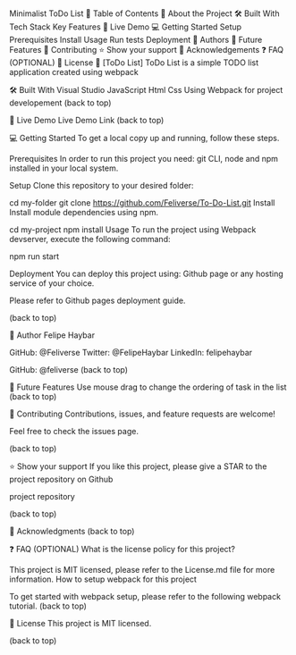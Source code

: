 <a name="readme-top"></a>

<!--
HOW TO USE:
This is an example of how you may give instructions on setting up your project locally.

Modify this file to match your project and remove sections that don't apply.

REQUIRED SECTIONS:
- Table of Contents
- About the Project
  - Built With
  - Live Demo
- Getting Started
- Authors
- Future Features
- Contributing
- Show your support
- Acknowledgements
- License

OPTIONAL SECTIONS:
- FAQ

After you're finished please remove all the comments and instructions!
-->
Minimalist ToDo List
📗 Table of Contents
📖 About the Project
🛠 Built With
Tech Stack
Key Features
🚀 Live Demo
💻 Getting Started
Setup
Prerequisites
Install
Usage
Run tests
Deployment
👥 Authors
🔭 Future Features
🤝 Contributing
⭐️ Show your support
🙏 Acknowledgements
❓ FAQ (OPTIONAL)
📝 License
📖 [ToDo List]
ToDo List is a simple TODO list application created using webpack

🛠 Built With
Visual Studio
JavaScript
Html Css
Using Webpack for project developement
(back to top)

🚀 Live Demo
Live Demo Link
(back to top)

💻 Getting Started
To get a local copy up and running, follow these steps.

Prerequisites
In order to run this project you need: git CLI, node and npm installed in your local system.

Setup
Clone this repository to your desired folder:

  cd my-folder
  git clone https://github.com/Feliverse/To-Do-List.git
Install
Install module dependencies using npm.

  cd my-project
  npm install
Usage
To run the project using Webpack devserver, execute the following command:

  npm run start

Deployment
You can deploy this project using: Github page or any hosting service of your choice.

Please refer to Github pages deployment guide.

(back to top)

👥 Author
Felipe Haybar

GitHub: @Feliverse
Twitter: @FelipeHaybar
LinkedIn: felipehaybar


GitHub: @feliverse
(back to top)

🔭 Future Features
 Use mouse drag to change the ordering of task in the list
(back to top)

🤝 Contributing
Contributions, issues, and feature requests are welcome!

Feel free to check the issues page.

(back to top)

⭐️ Show your support
If you like this project, please give a STAR to the project repository on Github

project repository

(back to top)

🙏 Acknowledgments
(back to top)

❓ FAQ (OPTIONAL)
What is the license policy for this project?

This project is MIT licensed, please refer to the License.md file for more information.
How to setup webpack for this project

To get started with webpack setup, please refer to the following webpack tutorial.
(back to top)

📝 License
This project is MIT licensed.

(back to top)